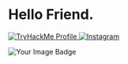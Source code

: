 # Hello Friend.


<p align="left">
  <a href="https://tryhackme.com/p/Zoufan">
    <img alt="TryHackMe Profile" src="https://img.shields.io/badge/-TryHackMe%20Profile-8B0000?&style=for-the-badge&logo=TryHackMe&logoColor=FFFFFF" />
  </a>
  <a href="https://www.instagram.com/k99mb">
    <img alt="Instagram" src="https://img.shields.io/badge/-Instagram-8B0000?&style=for-the-badge&logo=instagram&logoColor=FFFFFF" />
  </a>
</p>
<img src="https://tryhackme-badges.s3.amazonaws.com/Zoufan.png" alt="Your Image Badge" />



